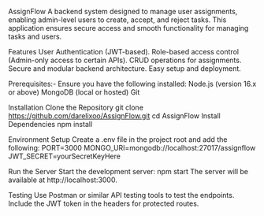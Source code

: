AssignFlow
A backend system designed to manage user assignments, enabling admin-level users to create, accept, and reject tasks. This application ensures secure access and smooth functionality for managing tasks and users.

Features
User Authentication (JWT-based).
Role-based access control (Admin-only access to certain APIs).
CRUD operations for assignments.
Secure and modular backend architecture.
Easy setup and deployment.

Prerequisites:-
Ensure you have the following installed:
Node.js (version 16.x or above)
MongoDB (local or hosted)
Git


Installation
Clone the Repository
git clone https://github.com/darelixoo/AssignFlow.git
cd AssignFlow
Install Dependencies
npm install


Environment Setup
Create a .env file in the project root and add the following:
PORT=3000
MONGO_URI=mongodb://localhost:27017/assignflow
JWT_SECRET=yourSecretKeyHere


Run the Server
Start the development server:
npm start
The server will be available at http://localhost:3000.

Testing
Use Postman or similar API testing tools to test the endpoints.
Include the JWT token in the headers for protected routes.

